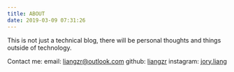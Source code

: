 ```yaml
---
title: ABOUT
date: 2019-03-09 07:31:26
---
```


This is not just a technical blog, there will be personal thoughts and things outside of technology.

Contact me:
email: [liangzr@outlook.com](mailto:liangzr@outlook.com)
github: [liangzr](https://github.com/liangzr)
instagram: [jory.liang](https://instagram.com/jory.liang)
